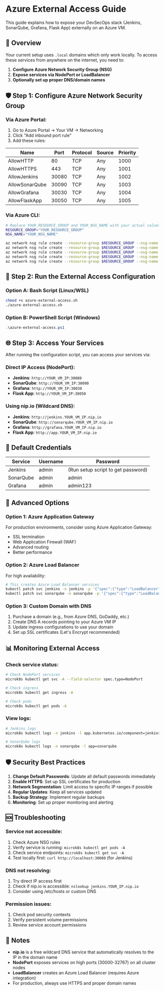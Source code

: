 # Azure External Access Guide

This guide explains how to expose your DevSecOps stack (Jenkins, SonarQube, Grafana, Flask App) externally on an Azure VM.

## 🎯 Overview

Your current setup uses `.local` domains which only work locally. To access these services from anywhere on the internet, you need to:

1. **Configure Azure Network Security Group (NSG)**
2. **Expose services via NodePort or LoadBalancer**
3. **Optionally set up proper DNS/domain names**

## 🛡️ Step 1: Configure Azure Network Security Group

### Via Azure Portal:
1. Go to Azure Portal → Your VM → Networking
2. Click "Add inbound port rule"
3. Add these rules:

| Name | Port | Protocol | Source | Priority |
|------|------|----------|---------|----------|
| AllowHTTP | 80 | TCP | Any | 1000 |
| AllowHTTPS | 443 | TCP | Any | 1001 |
| AllowJenkins | 30080 | TCP | Any | 1002 |
| AllowSonarQube | 30090 | TCP | Any | 1003 |
| AllowGrafana | 30030 | TCP | Any | 1004 |
| AllowFlaskApp | 30050 | TCP | Any | 1005 |

### Via Azure CLI:
```bash
# Replace YOUR_RESOURCE_GROUP and YOUR_NSG_NAME with your actual values
RESOURCE_GROUP="YOUR_RESOURCE_GROUP"
NSG_NAME="YOUR_NSG_NAME"

az network nsg rule create --resource-group $RESOURCE_GROUP --nsg-name $NSG_NAME --name AllowJenkins --protocol Tcp --priority 1002 --destination-port-range 30080 --access Allow
az network nsg rule create --resource-group $RESOURCE_GROUP --nsg-name $NSG_NAME --name AllowSonarQube --protocol Tcp --priority 1003 --destination-port-range 30090 --access Allow
az network nsg rule create --resource-group $RESOURCE_GROUP --nsg-name $NSG_NAME --name AllowGrafana --protocol Tcp --priority 1004 --destination-port-range 30030 --access Allow
az network nsg rule create --resource-group $RESOURCE_GROUP --nsg-name $NSG_NAME --name AllowFlaskApp --protocol Tcp --priority 1005 --destination-port-range 30050 --access Allow
az network nsg rule create --resource-group $RESOURCE_GROUP --nsg-name $NSG_NAME --name AllowHTTP --protocol Tcp --priority 1006 --destination-port-range 80 --access Allow
```

## 🚀 Step 2: Run the External Access Configuration

### Option A: Bash Script (Linux/WSL)
```bash
chmod +x azure-external-access.sh
./azure-external-access.sh
```

### Option B: PowerShell Script (Windows)
```powershell
.\azure-external-access.ps1
```

## 🌐 Step 3: Access Your Services

After running the configuration script, you can access your services via:

### Direct IP Access (NodePort):
- **Jenkins**: `http://YOUR_VM_IP:30080`
- **SonarQube**: `http://YOUR_VM_IP:30090`
- **Grafana**: `http://YOUR_VM_IP:30030`
- **Flask App**: `http://YOUR_VM_IP:30050`

### Using nip.io (Wildcard DNS):
- **Jenkins**: `http://jenkins.YOUR_VM_IP.nip.io`
- **SonarQube**: `http://sonarqube.YOUR_VM_IP.nip.io`
- **Grafana**: `http://grafana.YOUR_VM_IP.nip.io`
- **Flask App**: `http://app.YOUR_VM_IP.nip.io`

## 🔐 Default Credentials

| Service | Username | Password |
|---------|----------|----------|
| Jenkins | admin | (Run setup script to get password) |
| SonarQube | admin | admin |
| Grafana | admin | admin123 |

## 🔧 Advanced Options

### Option 1: Azure Application Gateway
For production environments, consider using Azure Application Gateway:
- SSL termination
- Web Application Firewall (WAF)
- Advanced routing
- Better performance

### Option 2: Azure Load Balancer
For high availability:
```bash
# This creates Azure Load Balancer services
kubectl patch svc jenkins -n jenkins -p '{"spec":{"type":"LoadBalancer"}}'
kubectl patch svc sonarqube -n sonarqube -p '{"spec":{"type":"LoadBalancer"}}'
```

### Option 3: Custom Domain with DNS
1. Purchase a domain (e.g., from Azure DNS, GoDaddy, etc.)
2. Create DNS A records pointing to your Azure VM IP
3. Update ingress configurations to use your domain
4. Set up SSL certificates (Let's Encrypt recommended)

## 📊 Monitoring External Access

### Check service status:
```bash
# Check NodePort services
microk8s kubectl get svc -A --field-selector spec.type=NodePort

# Check ingress
microk8s kubectl get ingress -A

# Check pods
microk8s kubectl get pods -A
```

### View logs:
```bash
# Jenkins logs
microk8s kubectl logs -n jenkins -l app.kubernetes.io/component=jenkins-controller

# SonarQube logs
microk8s kubectl logs -n sonarqube -l app=sonarqube
```

## 🛡️ Security Best Practices

1. **Change Default Passwords**: Update all default passwords immediately
2. **Enable HTTPS**: Set up SSL certificates for production
3. **Network Segmentation**: Limit access to specific IP ranges if possible
4. **Regular Updates**: Keep all services updated
5. **Backup Strategy**: Implement regular backups
6. **Monitoring**: Set up proper monitoring and alerting

## 🆘 Troubleshooting

### Service not accessible:
1. Check Azure NSG rules
2. Verify service is running: `microk8s kubectl get pods -A`
3. Check service endpoints: `microk8s kubectl get svc -A`
4. Test locally first: `curl http://localhost:30080` (for Jenkins)

### DNS not resolving:
1. Try direct IP access first
2. Check if nip.io is accessible: `nslookup jenkins.YOUR_IP.nip.io`
3. Consider using /etc/hosts or custom DNS

### Permission issues:
1. Check pod security contexts
2. Verify persistent volume permissions
3. Review service account permissions

## 📝 Notes

- **nip.io** is a free wildcard DNS service that automatically resolves to the IP in the domain name
- **NodePort** exposes services on high ports (30000-32767) on all cluster nodes
- **LoadBalancer** creates an Azure Load Balancer (requires Azure integration)
- For production, always use HTTPS and proper domain names
